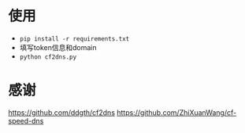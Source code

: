 # 使用
- `pip install -r requirements.txt`
- 填写token信息和domain
- `python cf2dns.py`

# 感谢
<https://github.com/ddgth/cf2dns>
<https://github.com/ZhiXuanWang/cf-speed-dns>